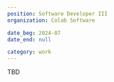 ```yaml
---
position: Software Developer III
organization: Colab Software

date_beg: 2024-07
date_end: null

category: work
---
```


TBD
